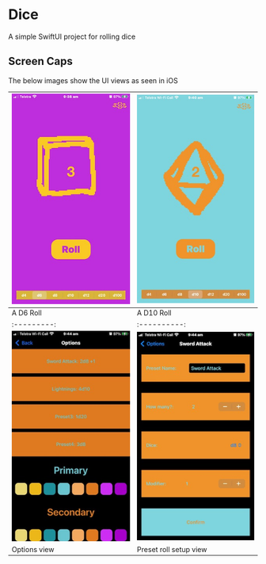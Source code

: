 # Dice
A simple SwiftUI project for rolling dice
## Screen Caps
The below images show the UI views as seen in iOS

| ![A D6 Roll](/Dice/Assets.xcassets/Caps/IMG_1100.imageset/IMG_1100.jpeg) | ![A D10 Roll](/Dice/Assets.xcassets/Caps/IMG_1103.imageset/IMG_1103.jpeg) |
| --------- | ---------- |
| A D6 Roll | A D10 Roll |
| :---------: | :----------: |
| ![Options view](/Dice/Assets.xcassets/Caps/IMG_1104.imageset/IMG_1104.jpeg) | ![Preset roll setup view](/Dice/Assets.xcassets/Caps/IMG_1105.imageset/IMG_1105.jpeg) |
| Options view | Preset roll setup view |

